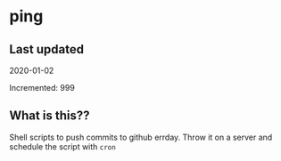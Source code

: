 # ping

## Last updated
2020-01-02

Incremented: 999

## What is this??
Shell scripts to push commits to github errday. Throw it on a server and schedule the script with `cron`
